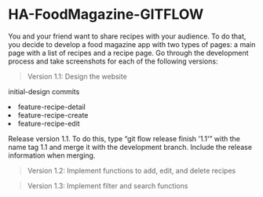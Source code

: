 # HA-FoodMagazine-GITFLOW

You and your friend want to share recipes with your audience. To do that,
you decide to develop a food magazine app with two types of pages: a main
page with a list of recipes and a recipe page.
Go through the development process and take screenshots for each of the
following versions:

> Version 1.1: Design the website

initial-design commits

 <li>feature-recipe-detail</li>
 <li>feature-recipe-create</li>
 <li>feature-recipe-edit</li>

Release version 1.1. To do this, type “git flow release finish '1.1'” with the name
tag 1.1 and merge it with the development branch. Include the release information when merging.

> Version 1.2: Implement functions to add, edit, and delete recipes

> Version 1.3: Implement filter and search functions
